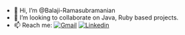 - 👋 Hi, I’m @Balaji-Ramasubramanian
- 👀 I’m looking to collaborate on Java, Ruby based projects.
- 📫 Reach me: [![Gmail](https://img.shields.io/badge/Gmail-D14836?style=flat-square&logo=gmail&logoColor=white)](mailto:balaji030698@gmail.com)
[![Linkedin](https://img.shields.io/badge/-Linkedin-0e76a8?style=flat-square&logo=Linkedin&logoColor=white)](https://www.linkedin.com/in/balaji-ramasubramanian/)


<!---
Balaji-Ramasubramanian/Balaji-Ramasubramanian is a ✨ special ✨ repository because its `README.md` (this file) appears on your GitHub profile.
You can click the Preview link to take a look at your changes.
--->
